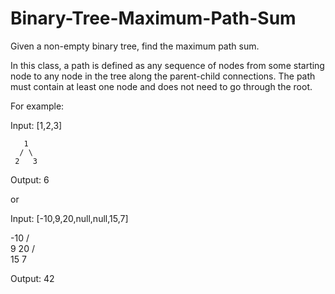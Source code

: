 # Binary-Tree-Maximum-Path-Sum

Given a non-empty binary tree, find the maximum path sum.

In this class, a path is defined as any sequence of nodes from some starting node to any node in the tree along the parent-child connections. The path must contain at least one node and does not need to go through the root.

For example:

Input: [1,2,3]

       1
      / \
     2   3

Output: 6

 or
 
Input: [-10,9,20,null,null,15,7]

   -10
   / \
  9  20
    /  \
   15   7

Output: 42
